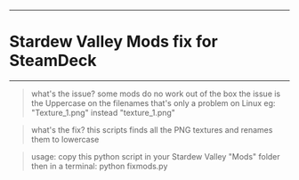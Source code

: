 -------------------------------------
# Stardew Valley Mods fix for SteamDeck
-------------------------------------

> what's the issue?
    some mods do no work out of the box
    the issue is the Uppercase on the filenames
    that's only a problem on Linux
    eg: "Texture_1.png" instead "texture_1.png"
    
> what's the fix?
    this scripts finds all the PNG textures
    and renames them to lowercase

> usage:
    copy this python script in your Stardew Valley "Mods" folder
    then in a terminal: python fixmods.py

